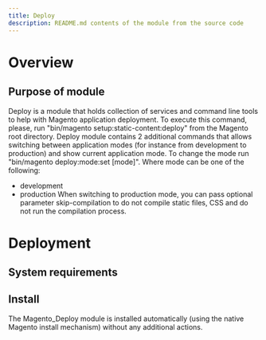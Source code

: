 ```yaml
---
title: Deploy
description: README.md contents of the module from the source code
---
```


# Overview

## Purpose of module

Deploy is a module that holds collection of services and command line tools to help with Magento application deployment.
To execute this command, please, run "bin/magento setup:static-content:deploy" from the Magento root directory.
Deploy module contains 2 additional commands that allows switching between application modes (for instance from
development to
production) and show current application mode. To change the mode run "bin/magento deploy:mode:set [mode]".
Where mode can be one of the following:

 - development
 - production
When switching to production mode, you can pass optional parameter skip-compilation to do not compile static files, CSS
and do not run the compilation process.

# Deployment

## System requirements

## Install

The Magento_Deploy module is installed automatically (using the native Magento install mechanism) without any additional actions.

